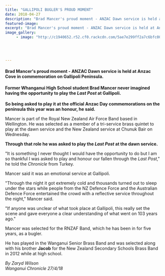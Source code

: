 ```yaml
---
title: "GALLIPOLI BUGLER'S PROUD MOMENT"
date: 2018-04-27
description: "Brad Mancer's proud moment - ANZAC Dawn service is held at Anzac Cove in commemoration on Gallipoli Peninsula..."
featured-image: 
excerpt: "Brad Mancer's proud moment - ANZAC Dawn service is held at Anzac Cove in commemoration on Gallipoli Peninsula."
image_gallery:
     - image: "http://c1940652.r52.cf0.rackcdn.com/5ae7e299ff2a7c6bfc0018ed/Brad-Mancer-Gallipoli-from-distance.jpg"
    
    
    
    
---
```


<h4><span>Brad Mancer's proud moment - ANZAC Dawn service is held at Anzac Cove in commemoration on Gallipoli Peninsula.&nbsp;</span></h4>
<h4 class="element element-paragraph">Former Whanganui High School student Brad Mancer never imagined having the opportunity to play the&nbsp;<em>Last Post</em>&nbsp;at Gallipoli.</h4>
<p class="element element-paragraph"><strong>So being asked to play it at the official Anzac Day commemorations on the peninsula this year was an honour, he said.</strong></p>
<p class="element element-paragraph">Mancer is part of the Royal New Zealand Air Force Band based in Wellington. He was selected as a member of a tri-service brass quintet to play at the dawn service and the New Zealand service at Chunuk Bair on Wednesday.</p>
<p class="element element-paragraph"><strong>Through that role he was asked to play the&nbsp;<em>Last Post</em>&nbsp;at the dawn service.</strong></p>
<p class="element element-paragraph">"It is something I never thought I would have the opportunity to do but I am so thankful I was asked to play and honour our fallen through the&nbsp;<em>Last Post</em>," he told the&nbsp;<em>Chronicle&nbsp;</em>from Turkey.</p>
<p class="element element-paragraph">Mancer said it was an emotional service at Gallipoli.</p>
<p class="element element-paragraph">"Through the night it got extremely cold and thousands turned out to sleep under the stars while people from the NZ Defence Force and the Australian Defence Force entertained the crowd with a reflective service throughout the night," Mancer said.</p>
<p class="element element-paragraph">"If anyone was unclear of what took place at Gallipoli, this really set the scene and gave everyone a clear understanding of what went on 103 years ago."</p>
<p class="element element-paragraph">Mancer was selected for the RNZAF Band, which he has been in for five years, as a bugler.</p>
<p class="element element-paragraph">He has played in the Wanganui Senior Brass Band and was selected along with his brother <strong>Jacob</strong> for the New Zealand Secondary Schools Brass Band in 2012 while at high school.</p>
<p><em>By Zaryd Wilson</em><br /><em>Wanganui Chronicle 27/4/18</em></p>

